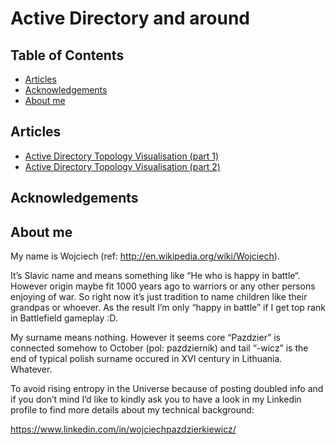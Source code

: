 # Active Directory and around

## Table of Contents
* [Articles](#general-information)
* [Acknowledgements](#acknowledgements)
* [About me](#about-me)

## Articles
* [Active Directory Topology Visualisation (part 1)](https://github.com/Grad1ent/ActiveDirectoryAndAround/tree/Active-Directory-Topology-Visualization-part-1)
* [Active Directory Topology Visualisation (part 2)](https://github.com/Grad1ent/ActiveDirectoryAndAround/tree/Active-Directory-Topology-Visualization-part-2)

## Acknowledgements


## About me
My name is Wojciech (ref: http://en.wikipedia.org/wiki/Wojciech).

It’s Slavic name and means something like “He who is happy in battle“. However origin maybe fit 1000 years ago to warriors or any other persons enjoying of war. So right now it’s just tradition to name children like their grandpas or whoever. As the result I’m only “happy in battle” if I get top rank in Battlefield gameplay :D.

My surname means nothing. However it seems core “Pazdzier” is connected somehow to October (pol: pazdziernik) and tail “-wicz” is the end of typical polish surname occured in XVI century in Lithuania. Whatever.

To avoid rising entropy in the Universe because of posting doubled info and if you don’t mind I’d like to kindly ask you to have a look in my Linkedin profile to find more details about my technical background:

https://www.linkedin.com/in/wojciechpazdzierkiewicz/
